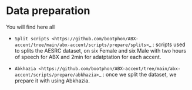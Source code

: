 Data preparation
================

You will find here all 

   - `Split scripts <https://github.com/bootphon/ABX-accent/tree/main/abx-accent/scripts/prepare/splits>`_ : scripts used to splits the AESRC dataset, on six Female and six Male with two hours of speech for ABX and 2min for adatptation for each accent.
  

   - `Abkhazia <https://github.com/bootphon/ABX-accent/tree/main/abx-accent/scripts/prepare/abkhazia>`_ : once we split the dataset, we prepare it with using Abkhazia.


